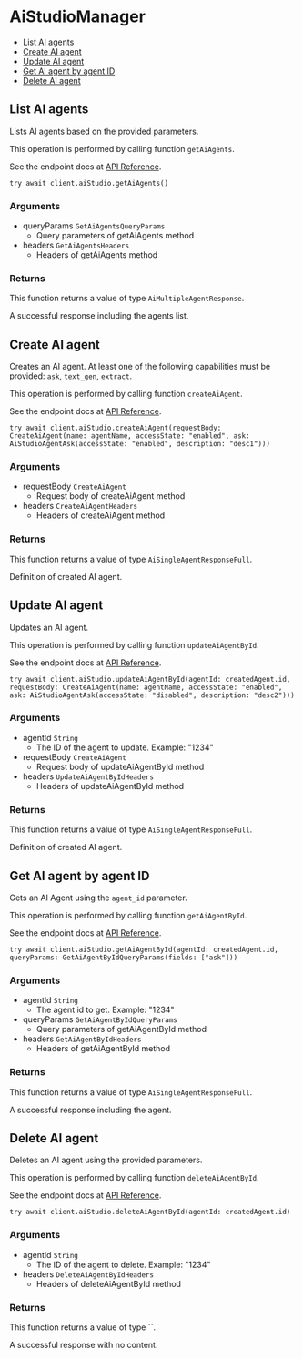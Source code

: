 # AiStudioManager


- [List AI agents](#list-ai-agents)
- [Create AI agent](#create-ai-agent)
- [Update AI agent](#update-ai-agent)
- [Get AI agent by agent ID](#get-ai-agent-by-agent-id)
- [Delete AI agent](#delete-ai-agent)

## List AI agents

Lists AI agents based on the provided parameters.

This operation is performed by calling function `getAiAgents`.

See the endpoint docs at
[API Reference](https://developer.box.com/reference/get-ai-agents/).

<!-- sample get_ai_agents -->
```
try await client.aiStudio.getAiAgents()
```

### Arguments

- queryParams `GetAiAgentsQueryParams`
  - Query parameters of getAiAgents method
- headers `GetAiAgentsHeaders`
  - Headers of getAiAgents method


### Returns

This function returns a value of type `AiMultipleAgentResponse`.

A successful response including the agents list.


## Create AI agent

Creates an AI agent. At least one of the following capabilities must be provided: `ask`, `text_gen`, `extract`.

This operation is performed by calling function `createAiAgent`.

See the endpoint docs at
[API Reference](https://developer.box.com/reference/post-ai-agents/).

<!-- sample post_ai_agents -->
```
try await client.aiStudio.createAiAgent(requestBody: CreateAiAgent(name: agentName, accessState: "enabled", ask: AiStudioAgentAsk(accessState: "enabled", description: "desc1")))
```

### Arguments

- requestBody `CreateAiAgent`
  - Request body of createAiAgent method
- headers `CreateAiAgentHeaders`
  - Headers of createAiAgent method


### Returns

This function returns a value of type `AiSingleAgentResponseFull`.

Definition of created AI agent.


## Update AI agent

Updates an AI agent.

This operation is performed by calling function `updateAiAgentById`.

See the endpoint docs at
[API Reference](https://developer.box.com/reference/put-ai-agents-id/).

<!-- sample put_ai_agents_id -->
```
try await client.aiStudio.updateAiAgentById(agentId: createdAgent.id, requestBody: CreateAiAgent(name: agentName, accessState: "enabled", ask: AiStudioAgentAsk(accessState: "disabled", description: "desc2")))
```

### Arguments

- agentId `String`
  - The ID of the agent to update. Example: "1234"
- requestBody `CreateAiAgent`
  - Request body of updateAiAgentById method
- headers `UpdateAiAgentByIdHeaders`
  - Headers of updateAiAgentById method


### Returns

This function returns a value of type `AiSingleAgentResponseFull`.

Definition of created AI agent.


## Get AI agent by agent ID

Gets an AI Agent using the `agent_id` parameter.

This operation is performed by calling function `getAiAgentById`.

See the endpoint docs at
[API Reference](https://developer.box.com/reference/get-ai-agents-id/).

<!-- sample get_ai_agents_id -->
```
try await client.aiStudio.getAiAgentById(agentId: createdAgent.id, queryParams: GetAiAgentByIdQueryParams(fields: ["ask"]))
```

### Arguments

- agentId `String`
  - The agent id to get. Example: "1234"
- queryParams `GetAiAgentByIdQueryParams`
  - Query parameters of getAiAgentById method
- headers `GetAiAgentByIdHeaders`
  - Headers of getAiAgentById method


### Returns

This function returns a value of type `AiSingleAgentResponseFull`.

A successful response including the agent.


## Delete AI agent

Deletes an AI agent using the provided parameters.

This operation is performed by calling function `deleteAiAgentById`.

See the endpoint docs at
[API Reference](https://developer.box.com/reference/delete-ai-agents-id/).

<!-- sample delete_ai_agents_id -->
```
try await client.aiStudio.deleteAiAgentById(agentId: createdAgent.id)
```

### Arguments

- agentId `String`
  - The ID of the agent to delete. Example: "1234"
- headers `DeleteAiAgentByIdHeaders`
  - Headers of deleteAiAgentById method


### Returns

This function returns a value of type ``.

A successful response with no content.


